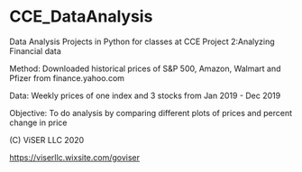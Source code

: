 # CCE_DataAnalysis
Data Analysis Projects in Python for classes at CCE
Project 2:Analyzing Financial data

Method: Downloaded historical prices of S&P 500, Amazon, Walmart and Pfizer from finance.yahoo.com

Data: Weekly prices of one index and 3 stocks from Jan 2019 - Dec 2019

Objective: To do analysis by comparing different plots of prices and percent change in price

(C) ViSER LLC 2020

https://viserllc.wixsite.com/goviser

